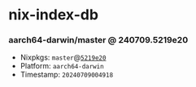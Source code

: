 # nix-index-db
### aarch64-darwin/master @ 240709.5219e20
- Nixpkgs: `master`@[`5219e20`](https://github.com/NixOS/nixpkgs/commit/5219e205c6b1102eaa05fb2007e6898eac3087a1)
- Platform: `aarch64-darwin`
- Timestamp: `20240709004918`
